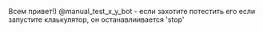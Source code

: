 Всем привет!)
@manual_test_x_y_bot - если захотите потестить его
если запустите клаькулятор, он останавлиивается 'stop'
